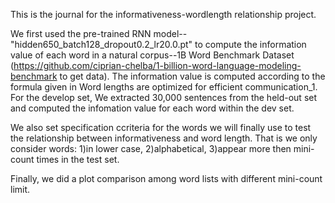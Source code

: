 This is the journal for the informativeness-wordlength relationship project.

We first used the pre-trained RNN model--"hidden650_batch128_dropout0.2_lr20.0.pt" to compute the information value of each word in a natural corpus--1B Word Benchmark Dataset (https://github.com/ciprian-chelba/1-billion-word-language-modeling-benchmark to get data). The information value is computed according to the formula given in Word lengths are optimized for efficient communication_1. For the develop set, We extracted 30,000 sentences from the held-out set and computed the infomation value for each word within the dev set.

We also set specification ccriteria for the words we will finally use to test the relationship between informativeness and word length. That is we only consider words: 1)in lower case, 2)alphabetical, 3)appear more then mini-count times in the test set.

Finally, we did a plot comparison among word lists with different mini-count limit. 

